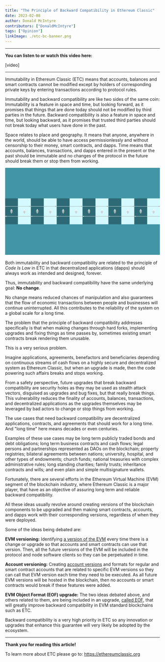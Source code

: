 ```yaml
---
title: "The Principle of Backward Compatibility in Ethereum Classic"
date: 2023-02-08
author: Donald McIntyre
contributors: ["DonaldMcIntyre"]
tags: ["Opinion"]
linkImage: ./etc-bc-banner.png
---
```


---
**You can listen to or watch this video here:**

[video]

---

Immutability in Ethereum Classic (ETC) means that accounts, balances and smart contracts cannot be modified except by holders of corresponding private keys by entering transactions according to protocol rules.

Immutability and backward compatibility are like two sides of the same coin: Immutability is a feature in space and time, but looking forward, as it promises that things that are done today should not be modified by third parties in the future. Backward compatibility is also a feature in space and time, but looking backward, as it promises that trusted third parties should not break today what users have done in the past.

Space relates to place and geography. It means that anyone, anywhere in the world, should be able to have access permissionlessly and without censorship to their money, smart contracts, and dapps. Time means that accounts, balances, transactions, and dapps entered in the present or the past should be immutable and no changes of the protocol in the future should break them or stop them from working.

![Backward compatibility.](./etc-bc-banner.png)

Both immutability and backward compatibility are related to the principle of *Code Is Law* in ETC in that decentralized applications (dapps) should always work as intended and designed, forever.

Thus, immutability and backward compatibility have the same underlying goal: **No change**.

No change means reduced chances of manipulation and also guarantees that the flow of economic transactions between people and businesses will continue uninterrupted. All this contributes to the reliability of the system on a global scale for a long time.

The problem that the principle of backward compatibility addresses specifically is that when making changes through hard forks, implementing upgrades and fixing things as time passes by, sometimes existing smart contracts break rendering them unusable.

This is a very serious problem.

Imagine applications, agreements, benefactors and beneficiaries depending on continuous streams of cash flows on a highly secure and decentralized system as Ethereum Classic, but when an upgrade is made, then the code powering such affairs breaks and stops working.

From a safety perspective, future upgrades that break backward compatibility are security holes as they may be used as stealth attack vectors, disguised as upgrades and bug fixes, but that really break things. This vulnerability reduces the finality of accounts, balances, transactions, and decentralized applications as the upgrades themselves may be leveraged by bad actors to change or stop things from working.

The use cases that need backward compatibility are decentralized applications, contracts, and agreements that should work for a long time. And "long time" here means decades or even centuries.

Examples of these use cases may be long term publicly traded bonds and debt obligations; long term business contracts and cash flows; legal persons and partnerships represented as DAOs on the blockchain; property registries; bilateral agreements between nations; university, hospital, and other types of endowments; church funds; national treasuries with complex administrative rules; long standing charities; family trusts; inheritance contracts and wills; and even plain and simple multisignature wallets.

Fortunately, there are several efforts in the Ethereum Virtual Machine (EVM) segment of the blockchain industry, where Ethereum Classic is a major player, that have as an objective of assuring long term and reliable backward compatibility. 

All these ideas usually revolve around creating versions of the blockchain components to be upgraded and then making smart contracts, accounts, and dapps work with their corresponding versions, regardless of when they were deployed.

Some of the ideas being debated are:

**EVM versioning:** Identifying [a version of the EVM](https://ethereum-magicians.org/t/evm-instruction-set-versioning/2286) every time there is a change or upgrade so that accounts and smart contracts can use that version. Then, all the future versions of the EVM will be included in the protocol and node software clients so they can be perpetuated in time.

**Account versioning:** Creating [account versions](https://etherplan.com/2019/10/26/backward-compatibility-what-is-account-versioning-in-ethereum-classic/9440/) and formats for regular and smart contract accounts that are related to specific EVM versions so they can call that EVM version each time they need to be executed. As all future EVM versions will be hosted in the blockchain, then no accounts or smart contracts would break if these features were added.

**EVM Object Format (EOF) upgrade:** The two ideas debated above, and others related to them, are being included in an upgrade, [called EOF](https://ethereumclassic.org/blog/2023-01-17-the-evm-object-format-eof-upgrade-explained), that will greatly improve backward compatibility in EVM standard blockchains such as ETC.

Backward compatibility is a very high priority in ETC so any innovation or upgrades that enhance this guarantee will very likely be adopted by the ecosystem.

---

**Thank you for reading this article!**

To learn more about ETC please go to: https://ethereumclassic.org
